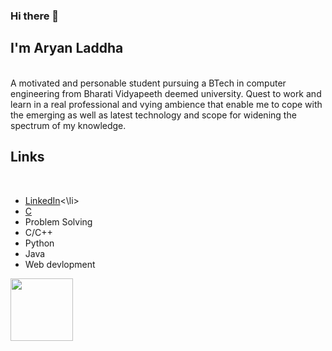 ### Hi there 👋                                                                                                
## I'm Aryan Laddha

<br>
 A motivated and personable student pursuing a BTech in computer engineering from Bharati Vidyapeeth deemed university. Quest to work and learn in a real professional and vying ambience that enable me to cope with the emerging as well as latest technology and scope for widening the spectrum of my knowledge. 
<br>

## Links
<br>
  <ul>
 <li><a href='http://linkedin.com/in/aryanladdha'>LinkedIn</a><\li>
 <li><a href='http://hackerrank.com/aryanladdha01>HackerRank</a></li>
</ul>
<br>

## Technical Skills
 <br>
  <ul>
    <li><a href='https://google.com'>C</a></li>
    <li>Problem Solving</li>
    <li>C/C++</li>
    <li>Python</li>
    <li>Java</li>
    <li>Web devlopment</li>
     
  </ul>
  
  <img src='https://cdn.7boats.com/academy/wp-content/uploads/2017/04/google-images.jpg' size='90' style="height:100px;width:100px"/>

<!--
**aryan-laddha/aryan-laddha** is a ✨ _special_ ✨ repository because its `README.md` (this file) appears on your GitHub profile.

Here are some ideas to get you started:

- 🔭 I’m currently working on ...
- 🌱 I’m currently learning ...
- 👯 I’m looking to collaborate on ...
- 🤔 I’m looking for help with ...
- 💬 Ask me about ...
- 📫 How to reach me: ...
- 😄 Pronouns: ...
- ⚡ Fun fact: ...
-->
